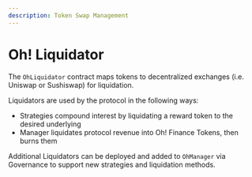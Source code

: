 ```yaml
---
description: Token Swap Management
---
```


# Oh! Liquidator

The `OhLiquidator` contract maps tokens to decentralized exchanges (i.e. Uniswap or Sushiswap) for liquidation.

Liquidators are used by the protocol in the following ways:

* Strategies compound interest by liquidating a reward token to the desired underlying
* Manager liquidates protocol revenue into Oh! Finance Tokens, then burns them

Additional Liquidators can be deployed and added to `OhManager` via Governance to support new strategies and liquidation methods.
